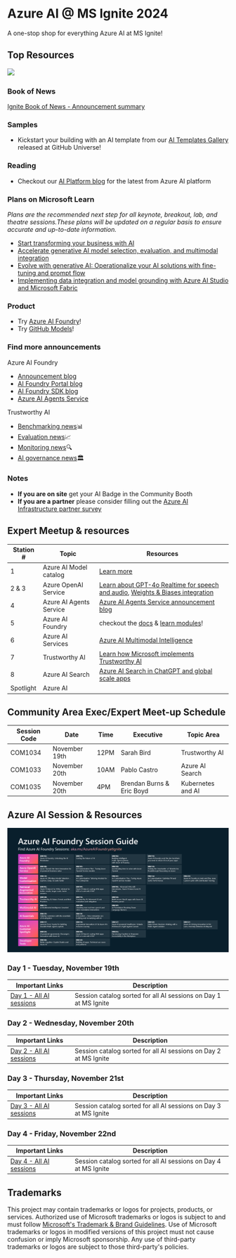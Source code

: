 # Azure AI @ MS Ignite 2024
A one-stop shop for everything Azure AI at MS Ignite!
## Top Resources
[![](https://dcbadge.vercel.app/api/server/ByRwuEEgH4)](https://aka.ms/build/discord)

### Book of News
[Ignite Book of News - Announcement summary](https://news.microsoft.com/ignite-2024-book-of-news/)

### Samples
- Kickstart your building with an AI template from our [AI Templates Gallery](https://azure.github.io/ai-app-templates/) released at GitHub Universe!
### Reading
- Checkout our [AI Platform blog](https://techcommunity.microsoft.com/t5/ai-ai-platform-blog/bg-p/AIPlatformBlog) for the latest from Azure AI platform
### Plans on Microsoft Learn 
*Plans are the recommended next step for all keynote, breakout, lab, and theatre sessions.These plans will be updated on a regular basis to ensure accurate and up-to-date information.*
- [Start transforming your business with AI](https://aka.ms/StartTransformingBizAI)
- [Accelerate generative AI model selection, evaluation, and multimodal integration](https://aka.ms/ADAI_OptlGenAIMod_Plan)
- [Evolve with generative AI: Operationalize your AI solutions with fine-tuning and prompt flow](https://aka.ms/ADAI_OpGenAISols_Plan)
- [Implementing data integration and model grounding with Azure AI Studio and Microsoft Fabric](https://aka.ms/ADAI_DevGenAIExp_Plan)
### Product 
- Try [Azure AI Foundry](https://aka.ms/azureaistudio)!
- Try [GitHub Models](https://github.com/marketplace/models)!
### Find more announcements
Azure AI Foundry
- [Announcement blog](https://aka.ms/Ignite24/blog/AIStack)
- [AI Foundry Portal blog](https://aka.ms/AzureAIFoundryportalIgnite2024Blog)
- [AI Foundry SDK blog](https://aka.ms/AzureAIFoundrySDKAnnouncement)
- [Azure AI Agents Service](https://aka.ms/AzureAI_Agents_Blog)

Trustworthy AI
- [Benchmarking news](https://aka.ms/Ignite2024/GenAIBenchmarking)📊
- [Evaluation news](https://aka.ms/Ignite2024/GenAIEvaluations)📈
- [Monitoring news](https://aka.ms/Ignite2024/GenAIMonitoring)🔍
- [AI governance news](aka.ms/Ignite2024/AIreports)🏛️
### Notes
- **If you are on site** get your AI Badge in the Community Booth
- **If you are a partner** please consider filling out the [Azure AI Infrastructure partner survey](https://aka.ms/AzureInfra/AIPartnerFeedback) 

## Expert Meetup & resources


| Station # |   Topic     |  Resources   |
| --------- | ----------- | ------------ | 
| 1         |  Azure AI Model catalog | [Learn more](https://www.youtube.com/watch?v=cfkrgVJ40pQ&pp=ygUWYXp1cmUgYWkgbW9kZWwgY2F0YWxvZw%3D%3D)  |
| 2 & 3     |  Azure OpenAI Service | [Learn about GPT-4o Realtime for speech and audio](https://www.youtube.com/watch?v=n4R1LWvqa1k&pp=ygUUYXV6cmUgb3BlbmFpIHNlcnZpY2U%3D), [Weights & Biases integration](https://aka.ms/WBFineTuningCollaboration) |
| 4         |  Azure AI Agents Service  | [Azure AI Agents Service announcement blog](https://aka.ms/AzureAI_Agents_Blog) |
| 5         |  Azure AI Foundry | checkout the [docs](https://learn.microsoft.com/en-us/azure/ai-studio/) & [learn modules](https://learn.microsoft.com/en-us/plans/3nd0bokgng58no)! |
| 6         |  Azure AI Services | [Azure AI Multimodal Intelligence](https://aka.ms/mmi-launch-blog) | 
| 7         |  Trustworthy AI    | [Learn how Microsoft implements Trustworthy AI](https://www.youtube.com/watch?v=YrEeonwWZJU)|
| 8         |  Azure AI Search    | [Azure AI Search in ChatGPT and global scale apps](https://www.youtube.com/watch?v=NVp9jiMDdXc) | 
| Spotlight |  Azure AI            | | 

## Community Area Exec/Expert Meet-up Schedule

| Session Code | Date | Time | Executive | Topic Area |
| ------------ | ---  | ---  | ---------  | ---------- |
| COM1034 | November 19th | 12PM | Sarah Bird | Trustworthy AI | 
| COM1033 | November 20th | 10AM | Pablo Castro | Azure AI Search |
| COM1035 | November 20th | 4PM | Brendan Burns & Eric Boyd | Kubernetes and AI |





## Azure AI Session & Resources
![Microsoft Ignite Foundry sessions](./img/image002.png)

### Day 1 - Tuesday, November 19th 
| Important Links   | Description |                   
| ------- | ---------------------------------------------------------------------------|
| [Day 1 - All AI sessions](https://ignite.microsoft.com/en-US/sessions/BRKFP372?source=sessions) | Session catalog sorted for all AI sessions on Day 1 at MS Ignite | 
### Day 2 - Wednesday, November 20th
| Important Links   | Description |
| ------- | ---------------------------------------------------------------------------|
| [Day 2 - All AI sessions](https://ignite.microsoft.com/en-US/sessions?day=2024-11-20&end=1439&filter=topic%2FlogicalValue%3EAI) |  Session catalog sorted for all AI sessions on Day 2 at MS Ignite |
### Day 3 - Thursday, November 21st
| Important Links   | Description |
| ------- | ---------------------------------------------------------------------------|
| [Day 3 - All AI sessions](https://ignite.microsoft.com/en-US/sessions?day=2024-11-21&end=1439&filter=topic%2FlogicalValue%3EAI) |  Session catalog sorted for all AI sessions on Day 3 at MS Ignite |
### Day 4 - Friday, November 22nd
| Important Links   | Description |
| ------- | ---------------------------------------------------------------------------|
| [Day 4 - All AI sessions](https://ignite.microsoft.com/en-US/sessions?day=2024-11-22&end=1259&filter=topic%2FlogicalValue%3EAI) |  Session catalog sorted for all AI sessions on Day 4 at MS Ignite |

## Trademarks

This project may contain trademarks or logos for projects, products, or services. Authorized use of Microsoft 
trademarks or logos is subject to and must follow 
[Microsoft's Trademark & Brand Guidelines](https://www.microsoft.com/en-us/legal/intellectualproperty/trademarks/usage/general).
Use of Microsoft trademarks or logos in modified versions of this project must not cause confusion or imply Microsoft sponsorship.
Any use of third-party trademarks or logos are subject to those third-party's policies.
